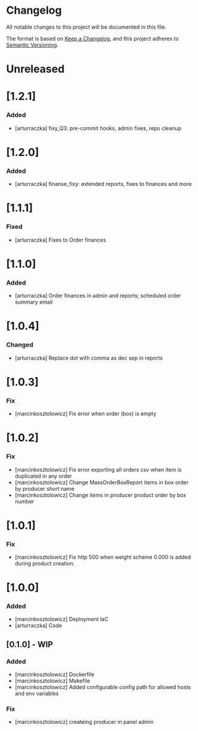 # Changelog

All notable changes to this project will be documented in this file.

The format is based on [Keep a Changelog](https://keepachangelog.com/en/1.0.0/),
and this project adheres to [Semantic Versioning](https://semver.org/spec/v2.0.0.html).

# Unreleased

# [1.2.1]

### Added
- [arturraczka] fixy_Q3: pre-commit hooks, admin fixes, repo cleanup

# [1.2.0]

### Added
- [arturraczka] finanse_fixy: extended reports, fixes to finances and more

# [1.1.1]

### Fixed
- [arturraczka] Fixes to Order finances

# [1.1.0]

### Added
- [arturraczka] Order finances in admin and reports; scheduled order summary email

# [1.0.4]

### Changed
- [arturraczka] Replace dot with comma as dec sep in reports


# [1.0.3]
### Fix
- [marcinkosztolowicz] Fix error when order (box) is empty

# [1.0.2]
### Fix
- [marcinkosztolowicz] Fix error exporting all orders csv when item is duplicated in any order
- [marcinkosztolowicz] Change MassOrderBoxReport items in box order by producer short name
- [marcinkosztolowicz] Change  items in producer product order by  box number

# [1.0.1]
### Fix
- [marcinkosztolowicz] Fix http 500 when weight scheme 0.000 is added during product creation.

# [1.0.0]
### Added
- [marcinkosztolowicz] Deployment IaC
- [arturraczka] Code

## [0.1.0] - WIP
### Added
- [marcinkosztolowicz] Dockerfile
- [marcinkosztolowicz] Makefile
- [marcinkosztolowicz] Added configurable config path for allowed hosts and env variables
### Fix
- [marcinkosztolowicz] createing producer in panel admin
